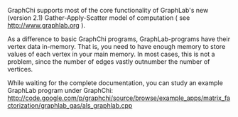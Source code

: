 GraphChi supports most of the core functionality of GraphLab's new (version 2.1) Gather-Apply-Scatter model of computation ( see http://www.graphlab.org ).

As a difference to basic GraphChi programs, GraphLab-programs have their vertex data in-memory. That is, you need to have enough memory to store values of each vertex in your main memory. In most cases, this is not a problem, since the number of edges vastly outnumber the number of vertices.

While waiting for the complete documentation, you can study an example GraphLab program under GraphChi: http://code.google.com/p/graphchi/source/browse/example_apps/matrix_factorization/graphlab_gas/als_graphlab.cpp